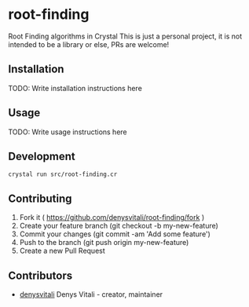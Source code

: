 # root-finding

Root Finding algorithms in Crystal
This is just a personal project, it is not intended to be a library or else,
PRs are welcome!

## Installation

TODO: Write installation instructions here

## Usage

TODO: Write usage instructions here

## Development

`crystal run src/root-finding.cr`

## Contributing

1. Fork it ( https://github.com/denysvitali/root-finding/fork )
2. Create your feature branch (git checkout -b my-new-feature)
3. Commit your changes (git commit -am 'Add some feature')
4. Push to the branch (git push origin my-new-feature)
5. Create a new Pull Request

## Contributors

- [denysvitali](https://github.com/denysvitali) Denys Vitali - creator, maintainer
